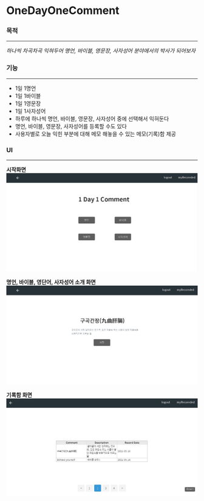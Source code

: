 # OneDayOneComment

### 목적

---

*하나씩 차곡차곡 익혀두어 명언, 바이블, 영문장, 사자성어 분야에서의 박사가 되어보자*


### 기능

---

- 1일 1명언
- 1일 1바이블
- 1일 1영문장
- 1일 1사자성어
- 하루에 하나씩 명언, 바이블, 영문장, 사자성어 중에 선택해서 익혀둔다
- 명언, 바이블, 영문장, 사자성어를 등록할 수도 있다
- 사용자별로 오늘 익힌 부분에 대해 메모 해놓을 수 있는 메모(기록)함 제공

### UI

---

**시작화면**
![](./img/startView.JPG)

**명언, 바이블, 영단어, 사자성어 소개 화면**
![](./img/commentView.JPG)

**기록함 화면**
![](./img/recordView.JPG)

